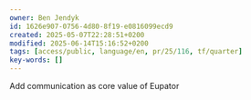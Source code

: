 ```yaml
---
owner: Ben Jendyk
id: 1626e907-0756-4d80-8f19-e0816099ecd9
created: 2025-05-07T22:28:51+0200
modified: 2025-06-14T15:16:52+0200
tags: [access/public, language/en, pr/25/116, tf/quarter]
key-words: []
---
```


Add communication as core value of Eupator  
